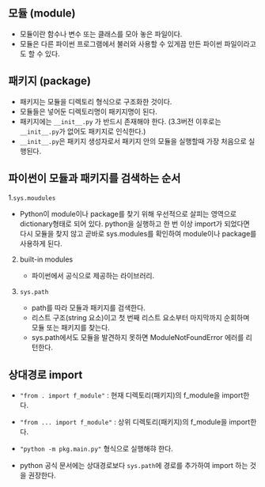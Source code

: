 ## 모듈 (module)

- 모듈이란 함수나 변수 또는 클래스를 모아 놓은 파일이다.
- 모듈은 다른 파이썬 프로그램에서 불러와 사용할 수 있게끔 만든 파이썬 파일이라고도 할 수 있다.

## 패키지 (package)

- 패키지는 모듈을 디렉토리 형식으로 구조화한 것이다.
- 모듈들은 넣어둔 디렉토리명이 패키지명이 된다.
- 패키지에는 `__init__.py` 가 반드시 존재해야 한다. (3.3버전 이후로는 `__init__.py`가 없어도 패키지로 인식한다.)
- `__init__.py`은 패키지 생성자로서 패키지 안의 모듈을 실행할때 가장 처음으로 실행된다.

## 파이썬이 모듈과 패키지를 검색하는 순서

1.`sys.moudules`

- Python이 module이나 package를 찾기 위해 우선적으로 살피는 영역으로 dictionary형태로 되어 있다. python을 실행하고 한 번 이상 import가 되었다면 다시 모듈을 찾지 않고 곧바로 sys.modules를 확인하여 module이나 package를 사용하게 된다.

2. built-in modules

   - 파이썬에서 공식으로 제공하는 라이브러리.

3. `sys.path`

   - path를 따라 모듈과 패키지를 검색한다.
   - 리스트 구조(string 요소)이고 첫 번째 리스트 요소부터 마지막까지 순회하며 모듈 또는 패키지를 찾는다.
   - sys.path에서도 모듈을 발견하지 못하면 ModuleNotFoundError 에러를 리턴한다.

## 상대경로 import

- `"from . import f_module"` : 현재 디렉토리(패키지)의 f_module을 import한다.

- `"from ... import f_module"` : 상위 디렉토리(패키지)의 f_module을 import한다.

- `"python -m pkg.main.py"` 형식으로 실행해햐 한다.

- python 공식 문서에는 상대경로보다 `sys.path`에 경로를 추가하여 import 하는 것을 권장한다.
